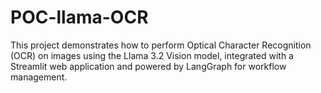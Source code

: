 # POC-llama-OCR
This project demonstrates how to perform Optical Character Recognition (OCR) on images using the Llama 3.2 Vision model, integrated with a Streamlit web application and powered by LangGraph for workflow management.
